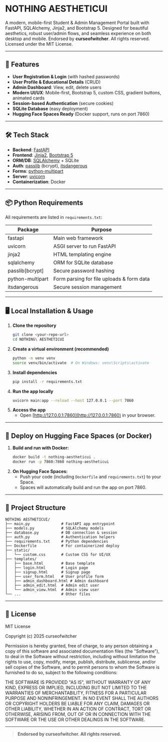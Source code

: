 # NOTHING AESTHETICUI

A modern, mobile-first Student & Admin Management Portal built with FastAPI, SQLAlchemy, Jinja2, and Bootstrap 5. Designed for beautiful aesthetics, robust user/admin flows, and seamless experience on both desktop and mobile. Endorsed by **curseofwitcher**. All rights reserved. Licensed under the MIT License.

---

## 🚀 Features

- **User Registration & Login** (with hashed passwords)
- **User Profile & Educational Details** (CRUD)
- **Admin Dashboard**: View, edit, delete users
- **Modern UI/UX**: Mobile-first, Bootstrap 5, custom CSS, gradient buttons, animated cards
- **Session-based Authentication** (secure cookies)
- **SQLite Database** (easy deployment)
- **Hugging Face Spaces Ready** (Docker support, runs on port 7860)

---

## 🛠️ Tech Stack

- **Backend**: [FastAPI](https://fastapi.tiangolo.com/)
- **Frontend**: [Jinja2](https://jinja.palletsprojects.com/), [Bootstrap 5](https://getbootstrap.com/)
- **ORM/DB**: [SQLAlchemy](https://www.sqlalchemy.org/) + SQLite
- **Auth**: [passlib](https://passlib.readthedocs.io/) (bcrypt), [itsdangerous](https://itsdangerous.palletsprojects.com/)
- **Forms**: [python-multipart](https://andrew-d.github.io/python-multipart/)
- **Server**: [uvicorn](https://www.uvicorn.org/)
- **Containerization**: Docker

---

## 📦 Python Requirements

All requirements are listed in `requirements.txt`:

| Package            | Purpose                                                  |
|--------------------|----------------------------------------------------------|
| fastapi            | Main web framework                                       |
| uvicorn            | ASGI server to run FastAPI                               |
| jinja2             | HTML templating engine                                   |
| sqlalchemy         | ORM for SQLite database                                  |
| passlib[bcrypt]    | Secure password hashing                                  |
| python-multipart   | Form parsing for file uploads & form data                |
| itsdangerous       | Secure session management                                |

---

## 🖥️ Local Installation & Usage

1. **Clone the repository**
   ```bash
   git clone <your-repo-url>
   cd NOTHING\ AESTHETICUI
   ```
2. **Create a virtual environment (recommended)**
   ```bash
   python -m venv venv
   source venv/bin/activate  # On Windows: venv\Scripts\activate
   ```
3. **Install dependencies**
   ```bash
   pip install -r requirements.txt
   ```
4. **Run the app locally**
   ```bash
   uvicorn main:app --reload --host 127.0.0.1 --port 7860
   ```
5. **Access the app**
   - Open [http://127.0.0.1:7860](http://127.0.0.1:7860) in your browser.

---

## 🐳 Deploy on Hugging Face Spaces (or Docker)

1. **Build and run with Docker:**
   ```bash
   docker build -t nothing-aestheticui .
   docker run -p 7860:7860 nothing-aestheticui
   ```
2. **On Hugging Face Spaces:**
   - Push your code (including `Dockerfile` and `requirements.txt`) to your Space.
   - Spaces will automatically build and run the app on port 7860.

---

## 📁 Project Structure

```
NOTHING AESTHETICUI/
├── main.py              # FastAPI app entrypoint
├── models.py            # SQLAlchemy models
├── database.py          # DB connection & session
├── auth.py              # Authentication helpers
├── requirements.txt     # Python dependencies
├── Dockerfile           # For containerized deploy
├── static/
│   └── custom.css       # Custom CSS for UI/UX
├── templates/
│   ├── base.html        # Base template
│   ├── login.html       # Login page
│   ├── signup.html      # Signup page
│   ├── user_form.html   # User profile form
│   ├── admin_dashboard.html # Admin dashboard
│   ├── admin_edit.html  # Admin edit user
│   └── admin_view.html  # Admin view user
└── ...                  # Other files
```

---

## 📝 License

MIT License

Copyright (c) 2025 curseofwitcher

Permission is hereby granted, free of charge, to any person obtaining a copy
of this software and associated documentation files (the "Software"), to deal
in the Software without restriction, including without limitation the rights
to use, copy, modify, merge, publish, distribute, sublicense, and/or sell
copies of the Software, and to permit persons to whom the Software is
furnished to do so, subject to the following conditions:

THE SOFTWARE IS PROVIDED "AS IS", WITHOUT WARRANTY OF ANY KIND, EXPRESS OR
IMPLIED, INCLUDING BUT NOT LIMITED TO THE WARRANTIES OF MERCHANTABILITY,
FITNESS FOR A PARTICULAR PURPOSE AND NONINFRINGEMENT. IN NO EVENT SHALL THE
AUTHORS OR COPYRIGHT HOLDERS BE LIABLE FOR ANY CLAIM, DAMAGES OR OTHER
LIABILITY, WHETHER IN AN ACTION OF CONTRACT, TORT OR OTHERWISE, ARISING FROM,
OUT OF OR IN CONNECTION WITH THE SOFTWARE OR THE USE OR OTHER DEALINGS IN THE
SOFTWARE.

---

> **Endorsed by curseofwitcher. All rights reserved.**
